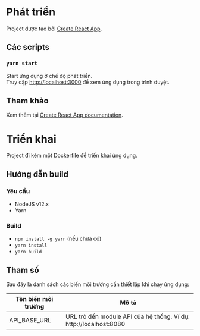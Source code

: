 # Phát triển

Project được tạo bởi [Create React App](https://github.com/facebook/create-react-app).

## Các scripts

### `yarn start`

Start ứng dụng ở chế độ phát triển.\
Truy cập [http://localhost:3000](http://localhost:3000) để xem ứng dụng trong trình duyệt.

## Tham khảo

Xem thêm tại [Create React App documentation](https://facebook.github.io/create-react-app/docs/getting-started).

# Triển khai

Project đi kèm một Dockerfile để triển khai ứng dụng.

## Hướng dẫn build
### Yêu cầu
- NodeJS v12.x
- Yarn

### Build
- `npm install -g yarn` (nếu chưa có)
- `yarn install`
- `yarn build`

## Tham số

Sau đây là danh sách các biến môi trường cần thiết lập khi chạy ứng dụng:

| Tên biến môi trường | Mô tả |
|---|---|
| API_BASE_URL | URL trỏ đến module API của hệ thống. Ví dụ: http://localhost:8080 |
